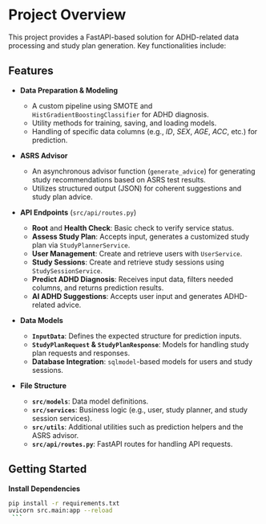 # Project Overview

This project provides a FastAPI-based solution for ADHD-related data processing and study plan generation. Key functionalities include:

## Features

- **Data Preparation & Modeling**
    - A custom pipeline using SMOTE and `HistGradientBoostingClassifier` for ADHD diagnosis.
    - Utility methods for training, saving, and loading models.
    - Handling of specific data columns (e.g., *ID*, *SEX*, *AGE*, *ACC*, etc.) for prediction.

- **ASRS Advisor**
    - An asynchronous advisor function (`generate_advice`) for generating study recommendations based on ASRS test results.
    - Utilizes structured output (JSON) for coherent suggestions and study plan advice.

- **API Endpoints** (`src/api/routes.py`)
    - **Root** and **Health Check**: Basic check to verify service status.
    - **Assess Study Plan**: Accepts input, generates a customized study plan via `StudyPlannerService`.
    - **User Management**: Create and retrieve users with `UserService`.
    - **Study Sessions**: Create and retrieve study sessions using `StudySessionService`.
    - **Predict ADHD Diagnosis**: Receives input data, filters needed columns, and returns prediction results.
    - **AI ADHD Suggestions**: Accepts user input and generates ADHD-related advice.

- **Data Models**
    - **`InputData`**: Defines the expected structure for prediction inputs.
    - **`StudyPlanRequest` & `StudyPlanResponse`**: Models for handling study plan requests and responses.
    - **Database Integration**: `sqlmodel`-based models for users and study sessions.

- **File Structure**
    - **`src/models`**: Data model definitions.
    - **`src/services`**: Business logic (e.g., user, study planner, and study session services).
    - **`src/utils`**: Additional utilities such as prediction helpers and the ASRS advisor.
    - **`src/api/routes.py`**: FastAPI routes for handling API requests.

## Getting Started

**Install Dependencies**
   ```bash
   pip install -r requirements.txt
   uvicorn src.main:app --reload    
    ```
   